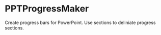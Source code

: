 # PPTProgressMaker

Create progress bars for PowerPoint. Use sections to deliniate progress sections.